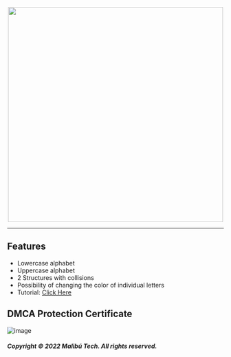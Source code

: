 <div id="header" align="center">
  <img src="https://dunb17ur4ymx4.cloudfront.net/wysiwyg/1041307/ba431c1604d747f35fccd0fcb84aca3a33f2e5a5.png" width="500"/>
</div>

---

## Features

- Lowercase alphabet
- Uppercase alphabet
- 2 Structures with collisions
- Possibility of changing the color of individual letters
- Tutorial:  [Click Here](https://www.youtube.com/watch?v=OFNpN5RanzE)

## DMCA Protection Certificate
![image](https://cdn.discordapp.com/attachments/1045063739738705940/1045114937862787092/image.png)

##### Copyright © 2022 Malibú Tech. All rights reserved.
